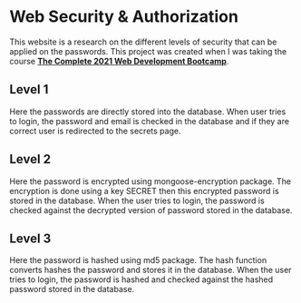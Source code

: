 # Web Security & Authorization
This website is a research on the different levels of security that can be applied on the passwords. This project was created when I was taking the course [**The Complete 2021 Web Development Bootcamp**](https://www.udemy.com/course/the-complete-web-development-bootcamp/).

## Level 1
Here the passwords are directly stored into the database. When user tries to login, the password and email is checked in the database and if they are correct user is redirected to the secrets page.

## Level 2
Here the password is encrypted using mongoose-encryption package. The encryption is done using a key SECRET then this encrypted password is stored in the database. When the user tries to login, the password is checked against the decrypted version of password stored in the database.

## Level 3
Here the password is hashed using md5 package. The hash function converts hashes the password and stores it in the database. When the user tries to login, the password is hashed and checked against the hashed password stored in the database.

